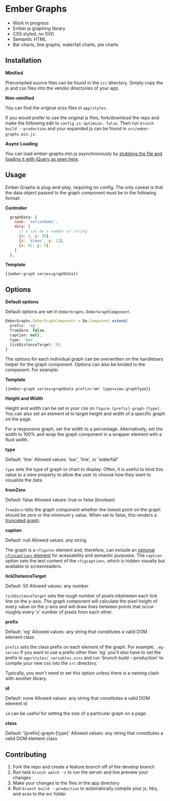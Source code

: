 Ember Graphs
======

- Work in progress
- Ember.js graphing library
- CSS styled, no SVG
- Semantic HTML
- Bar charts, line graphs, waterfall charts, pie charts

Installation
------

**Minified**

Precompiled source files can be found in the `src` directory. Simply copy the js and css files into the vendor directories of your app.

**Non-minified**

You can find the original scss files in `app/styles`.

If you would prefer to use the original js files, fork/download the repo and make the following edit to `config.js`: `optimize: false`. Then run `brunch build --production` and your expanded js can be found in `src/ember-graphs.min.js`.

**Async Loading**

You can load ember-graphs.min.js asynchronously by [stubbing the file and loading it with jQuery as seen here](https://gist.github.com/sir-dunxalot/9848013).

Usage
------

Ember Graphs is plug-and-play, requiring no config. The only caveat is that the data object passed to the graph component must be in the following format:

**Controller**
```javascript
  graphData: {
    name: 'seriesName',
    data: [
      // x can be a number or string
      {x: 1, y: 30},
      {x: 'Views', y: 12},
      {x: 82, y: 5},
    ]
  },
```

**Template**
```
{{ember-graph series=graphData}}
```

Options
------

**Default options**

Default options are set in `EmberGraphs.EmberGraphComponent`.

```javascript
EmberGraphs.EmberGraphComponent = Em.Component.extend(
  prefix: 'eg',
  fromZero: false,
  caption: null,
  type: 'bar',
  tickDistanceTarget: 50,
}
```

The options for each individual graph can be overwritten on the handlebars helper for the graph component. Options can also be binded to the component. For example:

**Template**
```
{{ember-graph series=graphData prefix='em' type=view.graphType}}
```

**Height and Width**

Height and width can be set in your css on `figure.[prefix]-graph-[type]`. You can also set an element id to target height and width of a specific graph on the page.

For a responsive graph, set the width to a percentage. Alternatively, set the width to 100% and wrap the graph component in a wrapper element with a fluid width.

**type**

Default: 'line'
Allowed values: 'bar', 'line', or 'waterfall'

`type` sets the type of graph or chart to display. Often, it is useful to bind this value to a view property to allow the user to choose how they want to visualize the data.

**fromZero**

Default: false
Allowed values: true or false (boolean)

`fromZero` tells the graph component whether the lowest point on the graph should be zero or the minimum y value. When set to false, this renders a [truncated graph](http://en.wikipedia.org/wiki/Misleading_graph#Truncated_graph).


**caption**

Default: null
Allowed values: any string

The graph is a `<figure>` element and, therefore, can include an [optional `<figcaption>` element](http://html5doctor.com/the-figure-figcaption-elements/) for acessability and semantic purposes. The `caption` option sets the text content of the `<figcaption>`, which is hidden visually but available to screenreaders.


**tickDistanceTarget**

Default: 50
Allowed values: any number

`tickDistanceTarget` sets the rough number of pixels inbetween each tick line on the y-axis. The graph component will calculate the pixel height of every value on the y-axis and will draw lines between points that occur roughly every 'x' number of pixels from each other.


**prefix**

Default: 'eg'
Allowed values: any string that constitutes a valid DOM element class

`prefix` sets the class prefix on each element of the graph. For example, `.eg-series` If you want to use a prefix other than 'eg' you'll also have to set the prefix in `app/styles/_variables.scss` and run 'brunch build --production' to compile your new css into the `src` directory.

Typically, you won't need to set this option unless there is a naming clash with another library.


**id**

Default: none
Allowed values: any string that constitutes a valid DOM element id

`id` can be useful for setting the size of a particular graph on a page.


**class**

Default: '[prefix]-graph-[type]'
Allowed values: any string that constitutes a valid DOM element class

Contributing
------

1. Fork the repo and create a feature branch off of the develop branch
2. Run task `brunch watch -s` to run the server and live preview your changes
2. Make your changes to the files in the app directory
3. Run `brunch build --production` to automatically compile your js, hbs, and scss to the src folder
